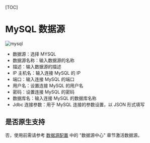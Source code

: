 [TOC]

# MySQL 数据源

![mysql](https://dolphinscheduler.apache.org/img/new_ui/dev/datasource/mysql.png)

- 数据源：选择 MYSQL
- 数据源名称：输入数据源的名称
- 描述：输入数据源的描述
- IP 主机名：输入连接 MySQL 的 IP
- 端口：输入连接 MySQL 的端口
- 用户名：设置连接 MySQL 的用户名
- 密码：设置连接 MySQL 的密码
- 数据库名：输入连接 MySQL 的数据库名称
- Jdbc 连接参数：用于 MySQL 连接的参数设置，以 JSON 形式填写

## 是否原生支持

否，使用前需请参考 [数据源配置](../howto/datasource-setting.md) 中的 "数据源中心" 章节激活数据源。
